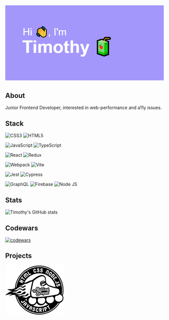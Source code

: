 # ![Hi, I'm Timothy](assets/title.png)

## About

Junior Frontend Developer, interested in web-performance and a11y issues.

## Stack

![CSS3](https://img.shields.io/badge/CSS3-1572B6?style=for-the-badge&logo=css3&logoColor=white)
![HTML5](https://img.shields.io/badge/HTML5-E34F26?style=for-the-badge&logo=html5&logoColor=white)

![JavaScript](https://img.shields.io/badge/JavaScript-323330?style=for-the-badge&logo=javascript&logoColor=F7DF1E)
![TypeScript](https://img.shields.io/badge/TypeScript-007ACC?style=for-the-badge&logo=typescript&logoColor=white)

![React](https://img.shields.io/badge/React-20232A?style=for-the-badge&logo=react&logoColor=61DAFB)
![Redux](https://img.shields.io/badge/Redux-593D88?style=for-the-badge&logo=redux&logoColor=white)

![Webpack](https://img.shields.io/badge/Webpack-8DD6F9?style=for-the-badge&logo=Webpack&logoColor=white)
![Vite](https://img.shields.io/badge/Vite-B73BFE?style=for-the-badge&logo=vite&logoColor=FFD62E)

![Jest](https://img.shields.io/badge/Jest-C21325?style=for-the-badge&logo=jest&logoColor=white)
![Cypress](https://img.shields.io/badge/Cypress-17202C?style=for-the-badge&logo=cypress&logoColor=white)

![GraphQL](https://img.shields.io/badge/GraphQl-E10098?style=for-the-badge&logo=graphql&logoColor=white)
![Firebase](https://img.shields.io/badge/firebase-ffca28?style=for-the-badge&logo=firebase&logoColor=black)
![Node JS](https://img.shields.io/badge/Node.js-339933?style=for-the-badge&logo=nodedotjs&logoColor=white)

## Stats

![Timothy's GitHub stats](https://github-readme-stats.vercel.app/api?username=timothy7310&show_icons=true&rank_icon=github&bg_color=0000000&ring_color=a397fc)

## Codewars

[![codewars](https://www.codewars.com/users/xin35/badges/large)](https://www.codewars.com/users/xin35)

## Projects

[![RS School](assets/logo-rs.svg)](https://github.com/Timothy7310/RS-School)
